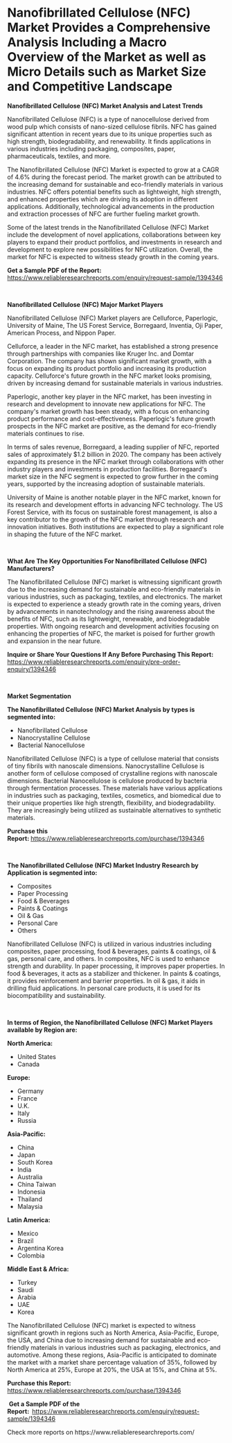 <p><h1>Nanofibrillated Cellulose (NFC) Market Provides a Comprehensive Analysis Including a Macro Overview of the Market as well as Micro Details such as Market Size and Competitive Landscape</h1></p><p><strong>Nanofibrillated Cellulose (NFC) Market Analysis and Latest Trends</strong></p>
<p><p>Nanofibrillated Cellulose (NFC) is a type of nanocellulose derived from wood pulp which consists of nano-sized cellulose fibrils. NFC has gained significant attention in recent years due to its unique properties such as high strength, biodegradability, and renewability. It finds applications in various industries including packaging, composites, paper, pharmaceuticals, textiles, and more.</p><p>The Nanofibrillated Cellulose (NFC) Market is expected to grow at a CAGR of 4.6% during the forecast period. The market growth can be attributed to the increasing demand for sustainable and eco-friendly materials in various industries. NFC offers potential benefits such as lightweight, high strength, and enhanced properties which are driving its adoption in different applications. Additionally, technological advancements in the production and extraction processes of NFC are further fueling market growth.</p><p>Some of the latest trends in the Nanofibrillated Cellulose (NFC) Market include the development of novel applications, collaborations between key players to expand their product portfolios, and investments in research and development to explore new possibilities for NFC utilization. Overall, the market for NFC is expected to witness steady growth in the coming years.</p></p>
<p><strong>Get a Sample PDF of the Report:&nbsp;</strong> <a href="https://www.reliableresearchreports.com/enquiry/request-sample/1394346">https://www.reliableresearchreports.com/enquiry/request-sample/1394346</a></p>
<p>&nbsp;</p>
<p><strong>Nanofibrillated Cellulose (NFC) Major Market Players</strong></p>
<p><p>Nanofibrillated Cellulose (NFC) Market players are Celluforce, Paperlogic, University of Maine, The US Forest Service, Borregaard, Inventia, Oji Paper, American Process, and Nippon Paper. </p><p>Celluforce, a leader in the NFC market, has established a strong presence through partnerships with companies like Kruger Inc. and Domtar Corporation. The company has shown significant market growth, with a focus on expanding its product portfolio and increasing its production capacity. Celluforce's future growth in the NFC market looks promising, driven by increasing demand for sustainable materials in various industries.</p><p>Paperlogic, another key player in the NFC market, has been investing in research and development to innovate new applications for NFC. The company's market growth has been steady, with a focus on enhancing product performance and cost-effectiveness. Paperlogic's future growth prospects in the NFC market are positive, as the demand for eco-friendly materials continues to rise.</p><p>In terms of sales revenue, Borregaard, a leading supplier of NFC, reported sales of approximately $1.2 billion in 2020. The company has been actively expanding its presence in the NFC market through collaborations with other industry players and investments in production facilities. Borregaard's market size in the NFC segment is expected to grow further in the coming years, supported by the increasing adoption of sustainable materials.</p><p>University of Maine is another notable player in the NFC market, known for its research and development efforts in advancing NFC technology. The US Forest Service, with its focus on sustainable forest management, is also a key contributor to the growth of the NFC market through research and innovation initiatives. Both institutions are expected to play a significant role in shaping the future of the NFC market.</p></p>
<p>&nbsp;</p>
<p><strong>What Are The Key Opportunities For Nanofibrillated Cellulose (NFC) Manufacturers?</strong></p>
<p><p>The Nanofibrillated Cellulose (NFC) market is witnessing significant growth due to the increasing demand for sustainable and eco-friendly materials in various industries, such as packaging, textiles, and electronics. The market is expected to experience a steady growth rate in the coming years, driven by advancements in nanotechnology and the rising awareness about the benefits of NFC, such as its lightweight, renewable, and biodegradable properties. With ongoing research and development activities focusing on enhancing the properties of NFC, the market is poised for further growth and expansion in the near future.</p></p>
<p><strong>Inquire or Share Your Questions If Any Before Purchasing This Report:</strong> <a href="https://www.reliableresearchreports.com/enquiry/pre-order-enquiry/1394346">https://www.reliableresearchreports.com/enquiry/pre-order-enquiry/1394346</a></p>
<p>&nbsp;</p>
<p><strong>Market Segmentation</strong></p>
<p><strong>The Nanofibrillated Cellulose (NFC) Market Analysis by types is segmented into:</strong></p>
<p><ul><li>Nanofibrillated Cellulose</li><li>Nanocrystalline Cellulose</li><li>Bacterial Nanocellulose</li></ul></p>
<p><p>Nanofibrillated Cellulose (NFC) is a type of cellulose material that consists of tiny fibrils with nanoscale dimensions. Nanocrystalline Cellulose is another form of cellulose composed of crystalline regions with nanoscale dimensions. Bacterial Nanocellulose is cellulose produced by bacteria through fermentation processes. These materials have various applications in industries such as packaging, textiles, cosmetics, and biomedical due to their unique properties like high strength, flexibility, and biodegradability. They are increasingly being utilized as sustainable alternatives to synthetic materials.</p></p>
<p><strong>Purchase this Report:&nbsp;</strong><a href="https://www.reliableresearchreports.com/purchase/1394346">https://www.reliableresearchreports.com/purchase/1394346</a></p>
<p>&nbsp;</p>
<p><strong>The Nanofibrillated Cellulose (NFC) Market Industry Research by Application is segmented into:</strong></p>
<p><ul><li>Composites</li><li>Paper Processing</li><li>Food & Beverages</li><li>Paints & Coatings</li><li>Oil & Gas</li><li>Personal Care</li><li>Others</li></ul></p>
<p><p>Nanofibrillated Cellulose (NFC) is utilized in various industries including composites, paper processing, food & beverages, paints & coatings, oil & gas, personal care, and others. In composites, NFC is used to enhance strength and durability. In paper processing, it improves paper properties. In food & beverages, it acts as a stabilizer and thickener. In paints & coatings, it provides reinforcement and barrier properties. In oil & gas, it aids in drilling fluid applications. In personal care products, it is used for its biocompatibility and sustainability.</p></p>
<p>&nbsp;</p>
<p><strong>In terms of Region, the Nanofibrillated Cellulose (NFC) Market Players available by Region are:</strong></p>
<p>
    <p> <strong> North America: </strong>
        <ul>
            <li>United States</li>
            <li>Canada</li>
        </ul>
        </p> 
    <p> <strong> Europe: </strong>
        <ul>
            <li>Germany</li>
            <li>France</li>
            <li>U.K.</li>
            <li>Italy</li>
            <li>Russia</li>
        </ul>
        </p> 
    <p> <strong> Asia-Pacific: </strong>
        <ul>
            <li>China</li>
            <li>Japan</li>
            <li>South Korea</li>
            <li>India</li>
            <li>Australia</li>
            <li>China Taiwan</li>
            <li>Indonesia</li>
            <li>Thailand</li>
            <li>Malaysia</li>
        </ul>
        </p> 
    <p> <strong> Latin America: </strong>
        <ul>
            <li>Mexico</li>
            <li>Brazil</li>
            <li>Argentina Korea</li>
            <li>Colombia</li>
        </ul>
        </p> 
    <p> <strong> Middle East & Africa: </strong>
        <ul>
            <li>Turkey</li>
            <li>Saudi</li>
            <li>Arabia</li>
            <li>UAE</li>
            <li>Korea</li>
        </ul>
    </p>
    </p>
<p><p>The Nanofibrillated Cellulose (NFC) market is expected to witness significant growth in regions such as North America, Asia-Pacific, Europe, the USA, and China due to increasing demand for sustainable and eco-friendly materials in various industries such as packaging, electronics, and automotive. Among these regions, Asia-Pacific is anticipated to dominate the market with a market share percentage valuation of 35%, followed by North America at 25%, Europe at 20%, the USA at 15%, and China at 5%.</p></p>
<p><strong>Purchase this Report: </strong><a href="https://www.reliableresearchreports.com/purchase/1394346">https://www.reliableresearchreports.com/purchase/1394346</a></p>
<p>&nbsp;<strong>Get a Sample PDF of the Report:&nbsp;&nbsp;</strong><a href="https://www.reliableresearchreports.com/enquiry/request-sample/1394346">https://www.reliableresearchreports.com/enquiry/request-sample/1394346</a></p>
<p><strong></strong></p>
<p>Check more reports on https://www.reliableresearchreports.com/</p>